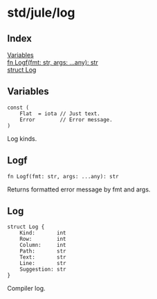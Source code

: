 # std/jule/log

## Index

[Variables](#variables)\
[fn Logf\(fmt: str, args: \.\.\.any\): str](#logf)\
[struct Log](#log)

## Variables

```jule
const (
	Flat  = iota // Just text.
	Error        // Error message.
)
```
Log kinds\.

## Logf
```jule
fn Logf(fmt: str, args: ...any): str
```
Returns formatted error message by fmt and args\.

## Log
```jule
struct Log {
	Kind:       int
	Row:        int
	Column:     int
	Path:       str
	Text:       str
	Line:       str
	Suggestion: str
}
```
Compiler log\.